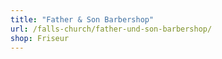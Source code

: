 ```yaml
---
title: "Father & Son Barbershop"
url: /falls-church/father-und-son-barbershop/
shop: Friseur
---
```

